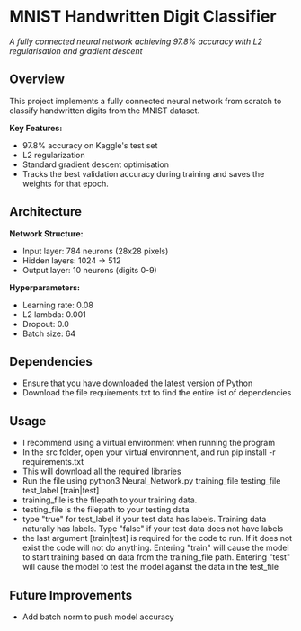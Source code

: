 # MNIST Handwritten Digit Classifier
*A fully connected neural network achieving 97.8% accuracy with L2 regularisation and gradient descent*

## Overview
This project implements a fully connected neural network from scratch to classify handwritten digits from the MNIST dataset.

**Key Features:**
- 97.8% accuracy on Kaggle's test set
- L2 regularization
- Standard gradient descent optimisation
- Tracks the best validation accuracy during training and saves the weights for that epoch.

## Architecture
**Network Structure:**
- Input layer: 784 neurons (28x28 pixels)
- Hidden layers: 1024 -> 512
- Output layer: 10 neurons (digits 0-9)

**Hyperparameters:**
- Learning rate: 0.08
- L2 lambda: 0.001
- Dropout: 0.0
- Batch size: 64

## Dependencies
- Ensure that you have downloaded the latest version of Python
- Download the file requirements.txt to find the entire list of dependencies

## Usage
- I recommend using a virtual environment when running the program
- In the src folder, open your virtual environment, and run
pip install -r requirements.txt
- This will download all the required libraries 
- Run the file using python3 Neural_Network.py training_file testing_file test_label [train|test]
- training_file is the filepath to your training data.
- testing_file is the filepath to your testing data
- type "true" for test_label if your test data has labels. Training data naturally has labels. Type "false" if your test data does not have labels
- the last argument [train|test] is required for the code to run. If it does not exist the code will not do anything. Entering "train" will cause the model to start training based on data from the training_file path. Entering "test" will cause the model to test the model against the data in the test_file

## Future Improvements
- Add batch norm to push model accuracy


